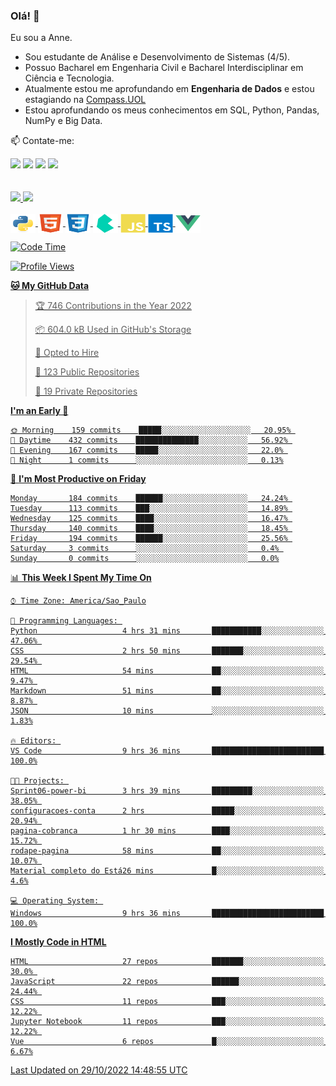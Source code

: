 ### Olá! 👋
Eu sou a Anne. 
- Sou estudante de Análise e Desenvolvimento de Sistemas (4/5).
- Possuo Bacharel em Engenharia Civil e Bacharel Interdisciplinar em Ciência e Tecnologia.
- Atualmente estou me aprofundando em **Engenharia de Dados** e estou estagiando na [Compass.UOL](https://compass.uol/pt/home/) 
- Estou aprofundando os meus conhecimentos em SQL, Python, Pandas, NumPy e Big Data.

📫 Contate-me: 

<div>
<a href="https://www.instagram.com/annekarolinefc/" target="_blank"><img src="https://img.shields.io/badge/-Instagram-%23E4405F?style=for-the-badge&logo=instagram&logoColor=white" target="_blank"></a> 
<a href = "mailto:annekarolinefc@gmail.com"><img src="https://img.shields.io/badge/-Gmail-%23333?style=for-the-badge&logo=gmail&logoColor=white" target="_blank"></a>
<a href="https://www.linkedin.com/in/devannekarolinefc/" target="_blank"><img src="https://img.shields.io/badge/-LinkedIn-%230077B5?style=for-the-badge&logo=linkedin&logoColor=white" target="_blank"></a> 
<a href="https://api.whatsapp.com/send?phone=5533991375118&text=Ol%C3%A1%20Anne!%20" target="_blank"><img src="https://img.shields.io/badge/WhatsApp-25D366?style=for-the-badge&logo=whatsapp&logoColor=white" target="_blank"></a>
</div>

</br>

</br>
<div>
  <a href="https://github.com/annekarolinefc">
  <img height="180em" src="https://github-readme-stats.vercel.app/api?username=annekarolinefc&show_icons=true&theme=dracula&include_all_commits=true&count_private=true"/>
  <img height="180em" src="https://github-readme-stats.vercel.app/api/top-langs/?username=annekarolinefc&layout=compact&langs_count=7&theme=dracula"/>
</div>
  
  <div style="display: inline_block"><br>  
  <img align="center" alt="Anne-Python" height="30" width="40" src="https://raw.githubusercontent.com/devicons/devicon/master/icons/python/python-original.svg">
  <img align="center" alt="Anne-HTML" height="30" width="40" src="https://raw.githubusercontent.com/devicons/devicon/master/icons/html5/html5-original.svg">
  <img align="center" alt="Anne-CSS" height="30" width="40"
 src="https://raw.githubusercontent.com/devicons/devicon/master/icons/css3/css3-original.svg">
  <img align="center" alt="Anne-Bulma" height="30" width="40"
 src="https://github.com/devicons/devicon/blob/master/icons/bulma/bulma-plain.svg">
  <img align="center" alt="Anne-Js" height="30" width="40" src="https://raw.githubusercontent.com/devicons/devicon/master/icons/javascript/javascript-plain.svg">
    <img align="center" alt="Anne-Ts" height="30" width="40" src="https://github.com/devicons/devicon/blob/master/icons/typescript/typescript-original.svg">
      <img align="center" alt="Anne-Vue" height="30" width="40" src="https://github.com/devicons/devicon/blob/master/icons/vuejs/vuejs-original.svg">
</div>
<!--
  <img align="center" alt="Anne-An" height="30" width="40" src="https://github.com/devicons/devicon/blob/master/icons/angularjs/angularjs-original.svg">

-->
</br>
</br>
</br>
<!--START_SECTION:waka-->
![Code Time](http://img.shields.io/badge/Code%20Time-13%20hrs%2021%20mins-blue)

![Profile Views](http://img.shields.io/badge/Profile%20Views-33-blue)

**🐱 My GitHub Data** 

> 🏆 746 Contributions in the Year 2022
 > 
> 📦 604.0 kB Used in GitHub's Storage 
 > 
> 💼 Opted to Hire
 > 
> 📜 123 Public Repositories 
 > 
> 🔑 19 Private Repositories  
 > 
**I'm an Early 🐤** 

```text
🌞 Morning    159 commits    █████░░░░░░░░░░░░░░░░░░░░   20.95% 
🌇 Daytime    432 commits    ██████████████░░░░░░░░░░░   56.92% 
🌃 Evening    167 commits    █████░░░░░░░░░░░░░░░░░░░░   22.0% 
🌙 Night      1 commits      ░░░░░░░░░░░░░░░░░░░░░░░░░   0.13%

```
📅 **I'm Most Productive on Friday** 

```text
Monday       184 commits    ██████░░░░░░░░░░░░░░░░░░░   24.24% 
Tuesday      113 commits    ███░░░░░░░░░░░░░░░░░░░░░░   14.89% 
Wednesday    125 commits    ████░░░░░░░░░░░░░░░░░░░░░   16.47% 
Thursday     140 commits    ████░░░░░░░░░░░░░░░░░░░░░   18.45% 
Friday       194 commits    ██████░░░░░░░░░░░░░░░░░░░   25.56% 
Saturday     3 commits      ░░░░░░░░░░░░░░░░░░░░░░░░░   0.4% 
Sunday       0 commits      ░░░░░░░░░░░░░░░░░░░░░░░░░   0.0%

```


📊 **This Week I Spent My Time On** 

```text
⌚︎ Time Zone: America/Sao_Paulo

💬 Programming Languages: 
Python                   4 hrs 31 mins       ███████████░░░░░░░░░░░░░░   47.06% 
CSS                      2 hrs 50 mins       ███████░░░░░░░░░░░░░░░░░░   29.54% 
HTML                     54 mins             ██░░░░░░░░░░░░░░░░░░░░░░░   9.47% 
Markdown                 51 mins             ██░░░░░░░░░░░░░░░░░░░░░░░   8.87% 
JSON                     10 mins             ░░░░░░░░░░░░░░░░░░░░░░░░░   1.83%

🔥 Editors: 
VS Code                  9 hrs 36 mins       █████████████████████████   100.0%

🐱‍💻 Projects: 
Sprint06-power-bi        3 hrs 39 mins       █████████░░░░░░░░░░░░░░░░   38.05% 
configuracoes-conta      2 hrs               █████░░░░░░░░░░░░░░░░░░░░   20.94% 
pagina-cobranca          1 hr 30 mins        ████░░░░░░░░░░░░░░░░░░░░░   15.72% 
rodape-pagina            58 mins             ██░░░░░░░░░░░░░░░░░░░░░░░   10.07% 
Material completo do Está26 mins             █░░░░░░░░░░░░░░░░░░░░░░░░   4.6%

💻 Operating System: 
Windows                  9 hrs 36 mins       █████████████████████████   100.0%

```

**I Mostly Code in HTML** 

```text
HTML                     27 repos            ███████░░░░░░░░░░░░░░░░░░   30.0% 
JavaScript               22 repos            ██████░░░░░░░░░░░░░░░░░░░   24.44% 
CSS                      11 repos            ███░░░░░░░░░░░░░░░░░░░░░░   12.22% 
Jupyter Notebook         11 repos            ███░░░░░░░░░░░░░░░░░░░░░░   12.22% 
Vue                      6 repos             █░░░░░░░░░░░░░░░░░░░░░░░░   6.67%

```



 Last Updated on 29/10/2022 14:48:55 UTC
<!--END_SECTION:waka-->
  
